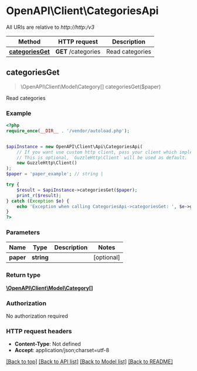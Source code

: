 # OpenAPI\Client\CategoriesApi

All URIs are relative to *http://http:/v3*

Method | HTTP request | Description
------------- | ------------- | -------------
[**categoriesGet**](CategoriesApi.md#categoriesGet) | **GET** /categories | Read categories



## categoriesGet

> \OpenAPI\Client\Model\Category[] categoriesGet($paper)

Read categories

### Example

```php
<?php
require_once(__DIR__ . '/vendor/autoload.php');


$apiInstance = new OpenAPI\Client\Api\CategoriesApi(
    // If you want use custom http client, pass your client which implements `GuzzleHttp\ClientInterface`.
    // This is optional, `GuzzleHttp\Client` will be used as default.
    new GuzzleHttp\Client()
);
$paper = 'paper_example'; // string | 

try {
    $result = $apiInstance->categoriesGet($paper);
    print_r($result);
} catch (Exception $e) {
    echo 'Exception when calling CategoriesApi->categoriesGet: ', $e->getMessage(), PHP_EOL;
}
?>
```

### Parameters


Name | Type | Description  | Notes
------------- | ------------- | ------------- | -------------
 **paper** | **string**|  | [optional]

### Return type

[**\OpenAPI\Client\Model\Category[]**](../Model/Category.md)

### Authorization

No authorization required

### HTTP request headers

- **Content-Type**: Not defined
- **Accept**: application/json;charset=utf-8

[[Back to top]](#) [[Back to API list]](../../README.md#documentation-for-api-endpoints)
[[Back to Model list]](../../README.md#documentation-for-models)
[[Back to README]](../../README.md)

